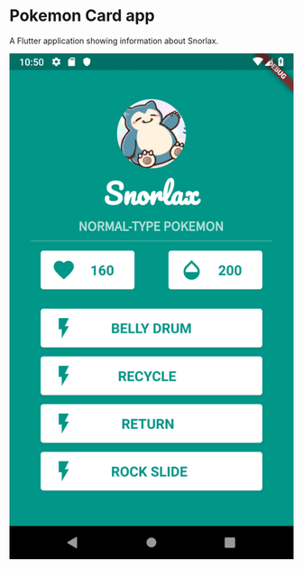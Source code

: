 # Pokemon Card app

A Flutter application showing information about Snorlax.

![UI Screenshot](images/ssUI.png)